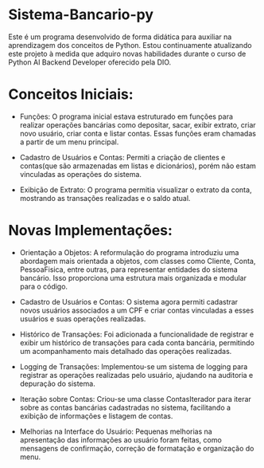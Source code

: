 # Sistema-Bancario-py
Este é um programa desenvolvido de forma didática para auxiliar na aprendizagem dos conceitos de Python. Estou continuamente atualizando este projeto à medida que adquiro novas habilidades durante o curso de Python AI Backend Developer oferecido pela DIO.

# Conceitos Iniciais:

* Funções: O programa inicial estava estruturado em funções para realizar operações bancárias como depositar, sacar, exibir extrato, criar novo usuário, criar conta e listar contas. Essas funções eram chamadas a partir de um menu principal.
  
* Cadastro de Usuários e Contas: Permiti a criação de clientes e contas(que são armazenadas em listas e dicionários), porém não estam vinculadas as operações do sistema.

* Exibição de Extrato: O programa permitia visualizar o extrato da conta, mostrando as transações realizadas e o saldo atual.

# Novas Implementações:

* Orientação a Objetos: A reformulação do programa introduziu uma abordagem mais orientada a objetos, com classes como Cliente, Conta, PessoaFisica, entre outras, para representar entidades do sistema bancário. Isso proporciona uma estrutura mais organizada e modular para o código.

* Cadastro de Usuários e Contas: O sistema agora permiti cadastrar novos usuários associados a um CPF e criar contas vinculadas a esses usuários e suas operações realizadas.

* Histórico de Transações: Foi adicionada a funcionalidade de registrar e exibir um histórico de transações para cada conta bancária, permitindo um acompanhamento mais detalhado das operações realizadas.

* Logging de Transações: Implementou-se um sistema de logging para registrar as operações realizadas pelo usuário, ajudando na auditoria e depuração do sistema.

* Iteração sobre Contas: Criou-se uma classe ContasIterador para iterar sobre as contas bancárias cadastradas no sistema, facilitando a exibição de informações e listagem de contas.

* Melhorias na Interface do Usuário: Pequenas melhorias na apresentação das informações ao usuário foram feitas, como mensagens de confirmação, correção de formatação e organização do menu.
